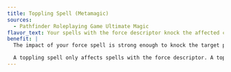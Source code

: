 ```yaml
---
title: Toppling Spell (Metamagic)
sources:
  - Pathfinder Roleplaying Game Ultimate Magic
flavor_text: Your spells with the force descriptor knock the affected creatures prone.
benefit: |
  The impact of your force spell is strong enough to knock the target prone. If the target takes damage, fails its saving throw, or is moved by your force spell, make a trip check against the target, using your caster level plus your casting ability score bonus (Wisdom for clerics, Intelligence for wizards, and so on). This does not provoke an attack of opportunity. If the check fails, the target cannot attempt to trip you or the force effect in response.

  A toppling spell only affects spells with the force descriptor. A toppling spell uses up a spell slot one level higher than the spell's actual level.
---
```


